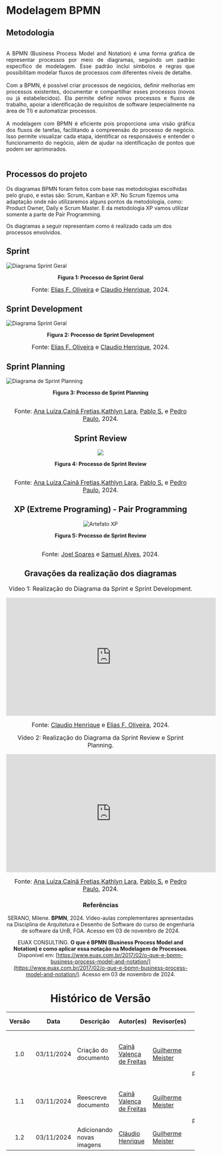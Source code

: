 # Modelagem BPMN

## Metodologia

<div align="justify">
<br>
A BPMN (Business Process Model and Notation) é uma forma gráfica de representar processos por meio de diagramas, seguindo um padrão específico de modelagem. Esse padrão inclui símbolos e regras que possibilitam modelar fluxos de processos com diferentes níveis de detalhe.
<br><br>
Com a BPMN, é possível criar processos de negócios, definir melhorias em processos existentes, documentar e compartilhar esses processos (novos ou já estabelecidos). Ela permite definir novos processos e fluxos de trabalho, apoiar a identificação de requisitos de software (especialmente na área de TI) e automatizar processos.
<br><br>
A modelagem com BPMN é eficiente pois proporciona uma visão gráfica dos fluxos de tarefas, facilitando a compreensão do processo de negócio. Isso permite visualizar cada etapa, identificar os responsáveis e entender o funcionamento do negócio, além de ajudar na identificação de pontos que podem ser aprimorados.
</div><br>

## Processos do projeto

Os diagramas BPMN foram feitos com base nas metodologias escolhidas pelo grupo, e estas são: Scrum, Kanban e XP.
No Scrum fizemos uma adaptação onde não utilizaremos alguns pontos da metodologia, como: Product Owner, Daily e Scrum Master. E da metodologia XP vamos utilizar somente a parte de Pair Programming.

Os diagramas a seguir representam como é realizado cada um dos processos envolvidos.
<br>

## Sprint

![Diagrama Sprint Geral](./assets/bpmn/Sprint1-BPMN.png)

<figcaption align='center'>
    <b>Figura 1: Processo de Sprint Geral</b>
    <br>
</figcaption>

<font size="3"><p style="text-align: center">Fonte: [Elias F. Oliveira](https://github.com/EliasOliver21) e [Claudio Henrique](https://github.com/claudiohsc), 2024.</p></font>

## Sprint Development

![Diagrama Sprint Geral](./assets/bpmn/Sprint-Dev-BPMN.png)

<figcaption align='center'>
    <b>Figura 2: Processo de Sprint Development</b>
    <br>
</figcaption>

<font size="3"><p style="text-align: center">Fonte: [Elias F. Oliveira](https://github.com/EliasOliver21) e [Claudio Henrique](https://github.com/claudiohsc), 2024.</p></font>


## Sprint Planning
![Diagrama de Sprint Planning](./assets/bpmn/SprintPlanning.png)

<figcaption align='center'>
    <b>Figura 3: Processo de Sprint Planning</b>
</figcaption>
<br>

<div  style="text-align: center">

 <font size="3">Fonte: [Ana Luíza][AnaGH],[Cainã Fretias][CainaGH],[Kathlyn Lara][KathlynGH], [Pablo S.][PabloGH] e [Pedro Paulo][PedroPGH], 2024.</font>

<div>


## Sprint Review
[<div align="center"><img width="auto" height="auto" src="./assets/bpmn/SprintReview.png"/></div>](./assets/bpmn/SprintReview.png)

<figcaption align='center'>
    <b>Figura 4: Processo de Sprint Review </b>
</figcaption>
<br>

<div  style="text-align: center">

 <font size="3">Fonte: [Ana Luíza][AnaGH],[Cainã Fretias][CainaGH],[Kathlyn Lara][KathlynGH], [Pablo S.][PabloGH] e [Pedro Paulo][PedroPGH], 2024.</font>

<div>

## XP (Extreme Programing) - Pair Programming

![Artefato XP](./assets/bpmn/bpmn_XP.png)

<figcaption align='center'>
    <b>Figura 5: Processo de Sprint Review </b>
</figcaption>
<br>

<div  style="text-align: center">

 <font size="3">Fonte: [Joel Soares][JoelGH] e [Samuel Alves][SamuelGH], 2024.</font>

<div>

## Gravações da realização dos diagramas

<font size="3"><p style="text-align: center"> Vídeo 1: Realização do Diagrama da Sprint e Sprint Development.</p></font>

<div style= "max-width:450px">
<iframe width="560" height="315" src="https://www.youtube.com/embed/CjMWtU5_BH8" title="YouTube video player" frameborder="0" allow="accelerometer; autoplay; clipboard-write; encrypted-media; gyroscope; picture-in-picture; web-share" referrerpolicy="strict-origin-when-cross-origin" allowfullscreen></iframe>
</div>

<font size="3"><p style="text-align: center">Fonte: [Claudio Henrique](https://github.com/claudiohsc) e [Elias F. Oliveira](https://github.com/EliasOliver21), 2024.</p></font>


<font size="3"><p style="text-align: center"> Vídeo 2: Realização do Diagrama da Sprint Review e Sprint Planning.</p></font>

<div style= "max-width:450px">
<iframe width="560" height="315" src="https://www.youtube.com/embed/Vbmy7QDjG6Y" title="YouTube video player" frameborder="0" allow="accelerometer; autoplay; clipboard-write; encrypted-media; gyroscope; picture-in-picture; web-share" referrerpolicy="strict-origin-when-cross-origin" allowfullscreen></iframe>
</div>

<div  style="text-align: center">

 <font size="3">Fonte: [Ana Luíza][AnaGH],[Cainã Fretias][CainaGH],[Kathlyn Lara][KathlynGH], [Pablo S.][PabloGH] e [Pedro Paulo][PedroPGH], 2024.</font>

<div>


### Referências


SERANO, Milene. **BPMN**, 2024. Vídeo-aulas complementares apresentadas na Disciplina de Arquitetura e Desenho de Software do curso de engenharia de software da UnB, FGA. Acesso em 03 de novembro de 2024.

EUAX CONSULTING. **O que é BPMN (Business Process Model and Notation) e como aplicar essa notação na Modelagem de Processos**. Disponível em: [https://www.euax.com.br/2017/02/o-que-e-bpmn-business-process-model-and-notation/](https://www.euax.com.br/2017/02/o-que-e-bpmn-business-process-model-and-notation/). Acesso em 03 de novembro de 2024.


# Histórico de Versão

| Versão | Data | Descrição | Autor(es) | Revisor(es) | Detalhes da revisão |
| :----: | :--: | --------- | ----------- | ------ | :---: |
| 1.0  | 03/11/2024 | Criação do documento | [Cainã Valença de Freitas][CainaGH]  | [Guilherme Meister][GuilhermeGH] |Consertei somente o Histórico de Versão para melhor padronização. |
| 1.1  | 03/11/2024 | Reescreve documento | [Cainã Valença de Freitas][CainaGH]  | [Guilherme Meister][GuilhermeGH] |Consertei somente o Histórico de Versão para melhor padronização. |
| 1.2  | 03/11/2024 | Adicionando novas imagens | [Cláudio Henrique][ClaudioGH]  | [Guilherme Meister][GuilhermeGH] |Consertei somente as referências. |

[AnaGH]: https://github.com/analufernanndess
[CainaGH]: https://github.com/freitasc
[ClaudioGH]: https://github.com/claudiohsc
[EliasGH]: https://github.com/EliasOliver21
[GuilhermeGH]: https://github.com/gmeister18
[JoelGH]: https://github.com/JoelSRangel
[KathlynGH]: https://github.com/klmurussi
[PabloGH]: https://github.com/pabloheika
[PedroRGH]: https://github.com/pedro-rodiguero
[PedroPGH]: https://github.com/Pedrin0030
[SamuelGH]: https://github.com/samuelalvess
[TalesGH]: https://github.com/TalesRG